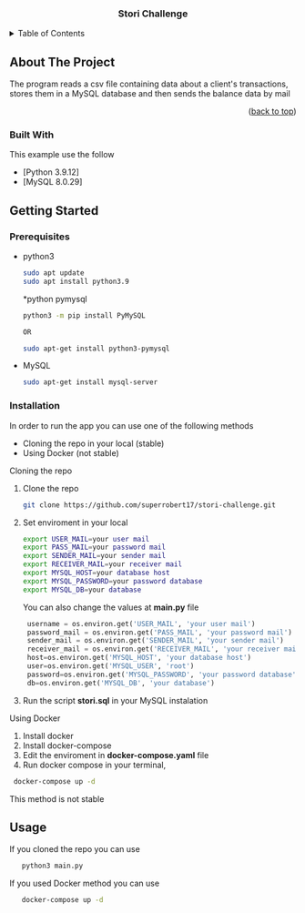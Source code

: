 <div align="center">
  <h3 align="center">Stori Challenge</h3>

</div>

<!-- TABLE OF CONTENTS -->
<details>
  <summary>Table of Contents</summary>
  <ol>
    <li>
      <a href="#about-the-project">About The Project</a>
      <ul>
        <li><a href="#built-with">Built With</a></li>
      </ul>
    </li>
    <li>
      <a href="#getting-started">Getting Started</a>
      <ul>
        <li><a href="#prerequisites">Prerequisites</a></li>
        <li><a href="#installation">Installation</a></li>
      </ul>
    </li>
    <li><a href="#usage">Usage</a></li>
  </ol>
</details>

<!-- ABOUT THE PROJECT -->
## About The Project
The program reads a csv file containing data about a client's transactions, stores them in a MySQL database and then sends the balance data by mail

<p align="right">(<a href="#top">back to top</a>)</p>

### Built With

This example use the follow 

* [Python 3.9.12]
* [MySQL 8.0.29]

<!-- GETTING STARTED -->
## Getting Started

### Prerequisites

* python3
  ```sh
  sudo apt update
  sudo apt install python3.9

  ```
  *python pymysql
  ```sh
  python3 -m pip install PyMySQL
  
  OR
  
  sudo apt-get install python3-pymysql

  ```
* MySQL
  ```sh
  sudo apt-get install mysql-server

  ```
### Installation

In order to run the app you can use one of the following methods

* Cloning the repo in your local (stable)
* Using Docker (not stable)

Cloning the repo

1. Clone the repo
   ```sh
   git clone https://github.com/superrobert17/stori-challenge.git
   ```
2. Set enviroment in your local 
   ```sh
   export USER_MAIL=your user mail
   export PASS_MAIL=your password mail
   export SENDER_MAIL=your sender mail
   export RECEIVER_MAIL=your receiver mail
   export MYSQL_HOST=your database host
   export MYSQL_PASSWORD=your password database
   export MYSQL_DB=your database
   
   ```
   You can also change the values at <b>main.py</b> file
   ```py
    username = os.environ.get('USER_MAIL', 'your user mail')
    password_mail = os.environ.get('PASS_MAIL', 'your password mail')
    sender_mail = os.environ.get('SENDER_MAIL', 'your sender mail')
    receiver_mail = os.environ.get('RECEIVER_MAIL', 'your receiver mail')
    host=os.environ.get('MYSQL_HOST', 'your database host')
    user=os.environ.get('MYSQL_USER', 'root')
    password=os.environ.get('MYSQL_PASSWORD', 'your password database')
    db=os.environ.get('MYSQL_DB', 'your database')
   
   ```
   
3. Run the script <b>stori.sql</b> in your MySQL instalation


Using Docker

1. Install docker
2. Install docker-compose
3. Edit the enviroment in <b>docker-compose.yaml</b> file
4. Run docker compose in your terminal, 
  ```sh
   docker-compose up -d
   ```
This method is not stable

<!-- USAGE EXAMPLES -->
## Usage

If you cloned the repo you can use 
```sh
   python3 main.py
   ```
If you used Docker method you can use
```sh
   docker-compose up -d
   ```
   

